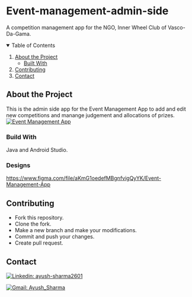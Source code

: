 # Event-management-admin-side
A competition management app for the NGO, Inner Wheel Club of Vasco-Da-Gama.

<!-- TABLE OF CONTENTS -->
<details open="open">
  <summary>Table of Contents</summary>
  <ol>
    <li>
      <a href="#about-the-project">About the Project</a>
      <ul>
        <li><a href="#built-with">Built With</a></li>
      </ul>
    </li>
    <li><a href="#contributing">Contributing</a></li>
    <li><a href="#contact">Contact</a></li>
  </ol>
</details>

## About the Project

This is the admin side app for the Event Management App to add and edit new competitions and manange judgement and allocations of prizes.
[![Event Management App](https://img.shields.io/badge/-Event_Management_App-blue?style=flat-square&logo=Linkedin&logoColor=white&link=https://github.com/ritvij14/Event-management)](https://github.com/ritvij14/Event-management)

### Build With

Java and Android Studio.

### Designs

https://www.figma.com/file/aKmG1oedefMBgnfvigQyYK/Event-Management-App

## Contributing
- Fork this repository.
- Clone the fork.
- Make a new branch and make your modifications.
- Commit and push your changes.
- Create pull request.

## Contact
[![Linkedin: ayush-sharma2601](https://img.shields.io/badge/-Ayush_Sharma-blue?style=flat-square&logo=Linkedin&logoColor=white&link=https://www.linkedin.com/in/ayush-sharma-07a571197)](https://www.linkedin.com/in/ayush-sharma-07a571197/)

[![Gmail: Ayush_Sharma](https://img.shields.io/badge/gmail-%23D14836.svg?&style=plastic&logo=gmail&logoColor=white)](mailto:ayushsh2601@gmail.com)
